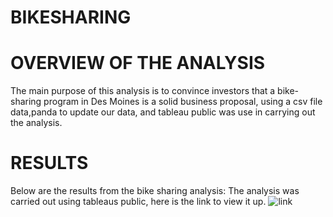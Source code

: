 # BIKESHARING

# OVERVIEW OF THE ANALYSIS

The main purpose of this analysis is to convince investors that a bike-sharing program in Des Moines is a solid business proposal, using a csv file data,panda to update our data, and tableau public was use in carrying out the analysis.

# RESULTS
  Below are the results from the bike sharing analysis:
 The analysis was carried out using tableaus public, here is the link to view it up. ![link](https://public.tableau.com/app/profile/thaofeeqat/viz/BikesharingData_16495545911110/NYCCITIBIKESTORY?publish=yes)

